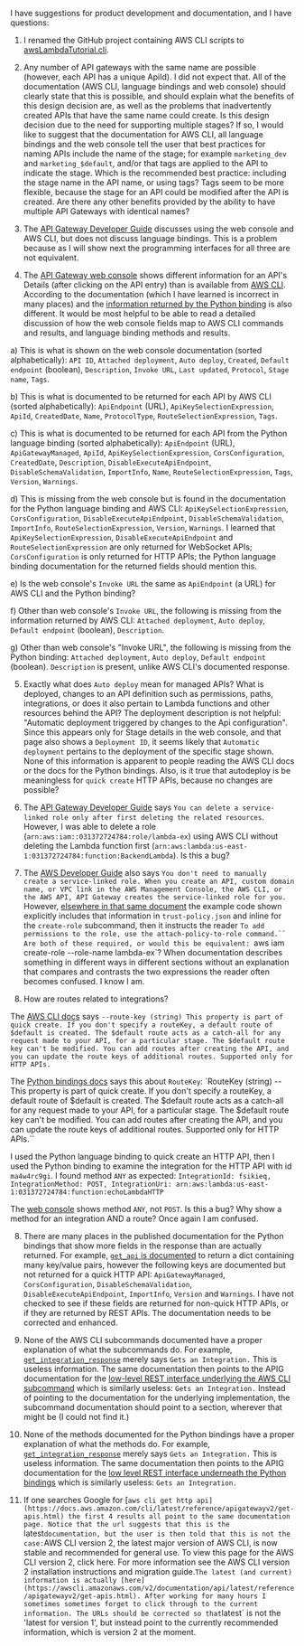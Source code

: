 I have suggestions for product development and documentation, and I have questions:

1) I renamed the GitHub project containing AWS CLI scripts to [awsLambdaTutorial.cli](https://github.com/mslinn/awsLambdaTutorial.cli).

2) Any number of API gateways with the same name are possible (however, each API has a unique ApiId). I did not expect that. All of the documentation (AWS CLI, language bindings and web console) should clearly state that this is possible, and should explain what the benefits of this design decision are, as well as the problems that inadvertently created APIs that have the same name could create. Is this design decision due to the need for supporting multiple stages? If so, I would like to suggest that the documentation for AWS CLI, all language bindings and the web console tell the user that best practices for naming APIs include the name of the stage; for example `marketing_dev` and `marketing_$default`, and/or that tags are applied to the API to indicate the stage. Which is the recommended best practice: including the stage name in the API name, or using tags? Tags seem to be more flexible, because the stage for an API could be modified after the API is created. Are there any other benefits provided by the ability to have multiple API Gateways with identical names?

3) The [API Gateway Developer Guide](https://docs.aws.amazon.com/apigateway/latest/developerguide/http-api-develop.html) discusses using the web console and AWS CLI, but does not discuss language bindings. This is a problem because as I will show next the programming interfaces for all three are not equivalent.

4) The [API Gateway web console](https://console.aws.amazon.com/apigateway) shows different information for an API's Details (after clicking on the API entry) than is available from [AWS CLI](https://awscli.amazonaws.com/v2/documentation/api/latest/reference/apigatewayv2/get-apis.html). According to the documentation (which I have learned is incorrect in many places) and the [information returned by the Python binding](https://boto3.amazonaws.com/v1/documentation/api/latest/reference/services/apigatewayv2.html#ApiGatewayV2.Client.get_apis) is also different. It would be most helpful to be able to read a detailed discussion of how the web console fields map to AWS CLI commands and results, and language binding methods and results.

a) This is what is shown on the web console documentation (sorted alphabetically): `API ID`, `Attached deployment`, `Auto deploy`, `Created`, `Default endpoint` (boolean), `Description`, `Invoke URL`, `Last updated`, `Protocol`, `Stage name`, `Tags`.

b) This is what is documented to be returned for each API by AWS CLI (sorted alphabetically): `ApiEndpoint` (URL), `ApiKeySelectionExpression`, `ApiId`, `CreatedDate`, `Name`, `ProtocolType`, `RouteSelectionExpression`, `Tags`.

c) This is what is documented to be returned for each API from the Python language binding (sorted alphabetically): `ApiEndpoint` (URL), `ApiGatewayManaged`, `ApiId`, `ApiKeySelectionExpression`, `CorsConfiguration`, `CreatedDate`, `Description`, `DisableExecuteApiEndpoint`, `DisableSchemaValidation`, `ImportInfo`, `Name`, `RouteSelectionExpression`, `Tags`, `Version`, `Warnings`.

d) This is missing from the web console but is found in the documentation for the Python language binding and AWS CLI: `ApiKeySelectionExpression`, `CorsConfiguration`, `DisableExecuteApiEndpoint`, `DisableSchemaValidation`, `ImportInfo`, `RouteSelectionExpression`, `Version`, `Warnings`. I learned that `ApiKeySelectionExpression`, `DisableExecuteApiEndpoint` and `RouteSelectionExpression` are only returned for WebSocket APIs; `CorsConfiguration` is only returned for HTTP APIs; the Python language binding documentation for the returned fields should mention this.

e) Is the web console's `Invoke URL` the same as `ApiEndpoint` (a URL) for AWS CLI and the Python binding?

f) Other than web console's `Invoke URL`, the following is missing from the information returned by AWS CLI: `Attached deployment`, `Auto deploy`, `Default endpoint` (boolean), `Description`.

g) Other than web console's "Invoke URL", the following is missing from the Python binding: `Attached deployment`, `Auto deploy`, `Default endpoint` (boolean). `Description` is present, unlike AWS CLI's documented response.

5) Exactly what does `Auto deploy` mean for managed APIs? What is deployed, changes to an API definition such as permissions, paths, integrations, or does it also pertain to Lambda functions and other resources behind the API? The deployment description is not helpful: "Automatic deployment triggered by changes to the Api configuration". Since this appears only for Stage details in the web console, and that page also shows a `Deployment ID`, it seems likely that `Automatic deployment` pertains to the deployment of the specific stage shown. None of this information is apparent to people reading the AWS CLI docs or the docs for the Python bindings. Also, is it true that autodeploy is be meaningless for `quick create` HTTP APIs, because no changes are possible?

6) The [API Gateway Developer Guide](https://docs.aws.amazon.com/apigateway/latest/developerguide/using-service-linked-roles.html) says `You can delete a service-linked role only after first deleting the related resources`. However, I was able to delete a role (`arn:aws:iam::031372724784:role/lambda-ex`) using AWS CLI without deleting the Lambda function first (`arn:aws:lambda:us-east-1:031372724784:function:BackendLambda`). Is this a bug?

7) The [AWS Developer Guide](https://docs.aws.amazon.com/apigateway/latest/developerguide/using-service-linked-roles.html#create-slr) also says `You don't need to manually create a service-linked role. When you create an API, custom domain name, or VPC link in the AWS Management Console, the AWS CLI, or the AWS API, API Gateway creates the service-linked role for you.` However, [elsewhere in that same document](https://docs.aws.amazon.com/lambda/latest/dg/lambda-intro-execution-role.html#permissions-executionrole-api) the example code shown explicitly includes that information in `trust-policy.json` and inline for the `create-role` subcommand, then it instructs the reader `To add permissions to the role, use the attach-policy-to-role command.`` Are both of these required, or would this be equivalent: `aws iam create-role --role-name lambda-ex`? When documentation describes something in different ways in different sections without an explanation that compares and contrasts the two expressions the reader often becomes confused. I know I am.

7) How are routes related to integrations?

The [AWS CLI docs](https://awscli.amazonaws.com/v2/documentation/api/latest/reference/apigatewayv2/create-api.html) says `--route-key (string) This property is part of quick create. If you don't specify a routeKey, a default route of $default is created. The $default route acts as a catch-all for any request made to your API, for a particular stage. The $default route key can't be modified. You can add routes after creating the API, and you can update the route keys of additional routes. Supported only for HTTP APIs.`

The [Python bindings docs](https://boto3.amazonaws.com/v1/documentation/api/latest/reference/services/apigatewayv2.html#ApiGatewayV2.Client.create_api) says this about `RouteKey`: `RouteKey (string) -- This property is part of quick create. If you don't specify a routeKey, a default route of $default is created. The $default route acts as a catch-all for any request made to your API, for a particular stage. The $default route key can't be modified. You can add routes after creating the API, and you can update the route keys of additional routes. Supported only for HTTP APIs.``

I used the Python language binding to quick create an HTTP API, then I used the Python binding to examine the integration for the HTTP API with id `ma4w4rc9gi`. I found method `ANY` as expected:
`IntegrationId: fsikieq, IntegrationMethod: POST, IntegrationUri: arn:aws:lambda:us-east-1:031372724784:function:echoLambdaHTTP`

The [web console](https://console.aws.amazon.com/apigateway/main/develop/integrations/attach?api=ma4w4rc9gi&integration=fsikieq&region=us-east-1&routes=wbygs9i) shows method `ANY`, not `POST`. Is this a bug? Why show a method for an integration AND a route? Once again I am confused.

8) There are many places in the published documentation for the Python bindings that show more fields in the response than are actually returned. For example, [`get_api` is documented](https://boto3.amazonaws.com/v1/documentation/api/latest/reference/services/apigatewayv2.html#ApiGatewayV2.Client.get_api) to return a dict containing many key/value pairs, however the following keys are documented but not returned for a quick HTTP API: `ApiGatewayManaged`, `CorsConfiguration`, `DisableSchemaValidation`, `DisableExecuteApiEndpoint`, `ImportInfo`, `Version` and `Warnings`. I have not checked to see if these fields are returned for non-quick HTTP APIs, or if they are returned by REST APIs. The documentation needs to be corrected and enhanced.

9) None of the AWS CLI subcommands documented have a proper explanation of what the subcommands do. For example, [`get_integration_response`](https://awscli.amazonaws.com/v2/documentation/api/latest/reference/apigatewayv2/get-integration.html) merely says `Gets an Integration.` This is useless information. The same documentation then points to the APIG documentation for the [low-level REST interface underlying the AWS CLI subcommand](https://docs.aws.amazon.com/goto/WebAPI/apigatewayv2-2018-11-29/GetIntegration) which is similarly useless: `Gets an Integration.` Instead of pointing to the documentation for the underlying implementation, the subcommand documentation should point to a section, wherever that might be (I could not find it.)

10) None of the methods documented for the Python bindings have a proper explanation of what the methods do. For example, [`get_integration_response`](https://boto3.amazonaws.com/v1/documentation/api/latest/reference/services/apigatewayv2.html#ApiGatewayV2.Client.get_integration) merely says `Gets an Integration.` This is useless information. The same documentation then points to the APIG documentation for the [low level REST interface underneath the Python bindings](https://docs.aws.amazon.com/apigatewayv2/latest/api-reference/apis-apiid-integrations-integrationid.html#apis-apiid-integrations-integrationidget) which is similarly useless: `Gets an Integration.`

11) If one searches Google for [`aws cli get http api](https://docs.aws.amazon.com/cli/latest/reference/apigatewayv2/get-apis.html) the first 4 results all point to the same documentation page. Notice that the url suggests that this is the `latest` documentation, but the user is then told that this is not the case: `AWS CLI version 2, the latest major version of AWS CLI, is now stable and recommended for general use. To view this page for the AWS CLI version 2, click here. For more information see the AWS CLI version 2 installation instructions and migration guide.` The latest (and current) information is actually [here](https://awscli.amazonaws.com/v2/documentation/api/latest/reference/apigatewayv2/get-apis.html). After working for many hours I sometimes sometimes forget to click through to the current information. The URLs should be corrected so that `latest` is not the 'latest for version 1', but instead point to the currently recommended information, which is version 2 at the moment.
